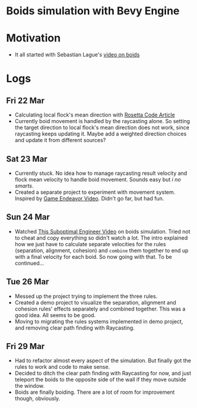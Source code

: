 # Boids simulation with Bevy Engine

# Motivation
* It all started with Sebastian Lague's [video on boids](https://www.youtube.com/watch?v=bqtqltqcQhw)

# Logs
## Fri 22 Mar
* Calculating local flock's mean direction with [Rosetta Code Article](https://rosettacode.org/wiki/Averages/Mean_angle)
* Currently boid movement is handled by the raycasting alone. So setting the target direction to local flock's mean direction does not work, since raycasting keeps updating it. Maybe add a weighted direction choices and update it from different sources?

## Sat 23 Mar
* Currently stuck. No idea how to manage raycasting result velocity and flock mean velocity to handle boid movement. Sounds easy but *i no smarts*.
* Created a separate project to experiment with movement system. Inspired by [Game Endeavor Video](https://www.youtube.com/watch?v=6BrZryMz-ac). Didn't go far, but had fun.

## Sun 24 Mar
* Watched [This Suboptimal Engineer Video](https://www.youtube.com/watch?v=HzR-9tfOJQo) on boids simulation. Tried not to cheat and copy everything so didn't watch a lot. The intro explained how we just have to calculate separate velocities for the rules (separation, alignment, cohesion) and `combine` them together to end up with a final velocity for each boid.
So now going with that. To be continued...

## Tue 26 Mar
* Messed up the project trying to implement the three rules.
* Created a demo project to visualize the separation, alignment and cohesion rules' effects separately and combined together. This was a good idea. All seems to be good.
* Moving to migrating the rules systems implemented in demo project, and removing clear path finding with Raycasting.

## Fri 29 Mar
* Had to refactor almost every aspect of the simulation. But finally got the rules to work and code to make sense.
* Decided to ditch the clear path finding with Raycasting for now, and just teleport the boids to the opposite side of the wall if they move outside the window.
* Boids are finally boiding. There are a lot of room for improvement though, obviously.
